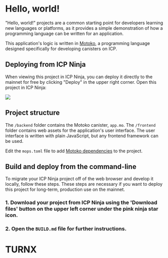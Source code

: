# Hello, world!

"Hello, world!" projects are a common starting point for developers learning new languages or platforms, as it provides a simple demonstration of how a programming language can be written for an application.

This application's logic is written in [Motoko](https://internetcomputer.org/docs/motoko/main/getting-started/motoko-introduction), a programming language designed specifically for developing canisters on ICP.

## Deploying from ICP Ninja

When viewing this project in ICP Ninja, you can deploy it directly to the mainnet for free by clicking "Deploy" in the upper right corner. Open this project in ICP Ninja:

[![](https://icp.ninja/assets/open.svg)](https://icp.ninja/i?url=https://github.com/dfinity/examples/motoko/hello_world)

## Project structure

The `/backend` folder contains the Motoko canister, `app.mo`. The `/frontend` folder contains web assets for the application's user interface. The user interface is written with plain JavaScript, but any frontend framework can be used.

Edit the `mops.toml` file to add [Motoko dependencies](https://mops.one/) to the project.


## Build and deploy from the command-line

To migrate your ICP Ninja project off of the web browser and develop it locally, follow these steps. These steps are necessary if you want to deploy this project for long-term, production use on the mainnet.

### 1. Download your project from ICP Ninja using the 'Download files' button on the upper left corner under the pink ninja star icon.

### 2. Open the `BUILD.md` file for further instructions.
# TURNX

